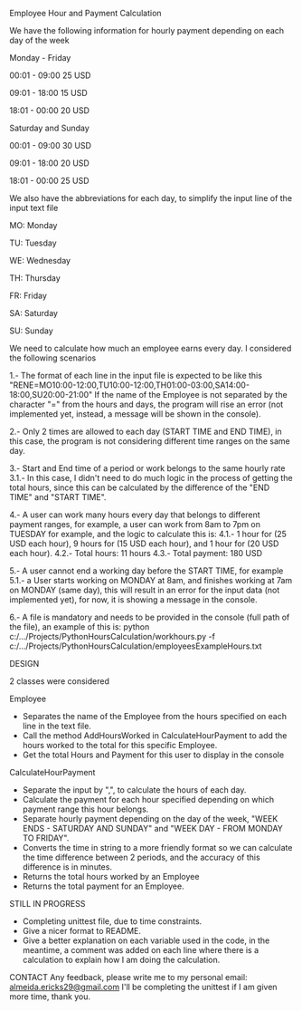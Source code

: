 Employee Hour and Payment Calculation

We have the following information for hourly payment depending on each day of the week

Monday - Friday

00:01 - 09:00 25 USD

09:01 - 18:00 15 USD

18:01 - 00:00 20 USD

Saturday and Sunday

00:01 - 09:00 30 USD

09:01 - 18:00 20 USD

18:01 - 00:00 25 USD

We also have the abbreviations for each day, to simplify the input line of the input text file

MO: Monday

TU: Tuesday

WE: Wednesday

TH: Thursday

FR: Friday

SA: Saturday

SU: Sunday

We need to calculate how much an employee earns every day. I considered the following scenarios

1.- The format of each line in the input file is expected to be like this
"RENE=MO10:00-12:00,TU10:00-12:00,TH01:00-03:00,SA14:00-18:00,SU20:00-21:00"
If the name of the Employee is not separated by the character "=" from the hours and days, the program will rise an error (not implemented yet, instead, a message will be shown in the console).

2.- Only 2 times are allowed to each day (START TIME and END TIME), in this case, the program is not considering different time ranges on the same day.

3.- Start and End time of a period or work belongs to the same hourly rate
3.1.- In this case, I didn't need to do much logic in the process of getting the total hours, since this can be calculated by the difference of the "END TIME" and "START TIME". 

4.- A user can work many hours every day that belongs to different payment ranges, for example, a user can work from 8am to 7pm on TUESDAY for example, and the logic to calculate this is:
4.1.- 1 hour for (25 USD each hour), 9 hours for (15 USD each hour), and 1 hour for (20 USD each hour).
4.2.- Total hours: 11 hours
4.3.- Total payment: 180 USD

5.- A user cannot end a working day before the START TIME, for example
5.1.- a User starts working on MONDAY at 8am, and finishes working at 7am on MONDAY (same day), this will result in an error for the input data (not implemented yet), for now, it is showing a message in the console.

6.- A file is mandatory and needs to be provided in the console (full path of the file), an example of this is:
python c:/.../Projects/PythonHoursCalculation/workhours.py -f c:/.../Projects/PythonHoursCalculation/employeesExampleHours.txt

DESIGN

2 classes were considered

Employee
* Separates the name of the Employee from the hours specified on each line in the text file.
* Call the method AddHoursWorked in CalculateHourPayment to add the hours worked to the total for this specific Employee.
* Get the total Hours and Payment for this user to display in the console

CalculateHourPayment
* Separate the input by ",", to calculate the hours of each day.
* Calculate the payment for each hour specified depending on which payment range this hour belongs.
* Separate hourly payment depending on the day of the week, "WEEK ENDS - SATURDAY AND SUNDAY" and "WEEK DAY - FROM MONDAY TO FRIDAY".
* Converts the time in string to a more friendly format so we can calculate the time difference between 2 periods, and the accuracy of this difference is in minutes.
* Returns the total hours worked by an Employee
* Returns the total payment for an Employee.

STILL IN PROGRESS
* Completing unittest file, due to time constraints.
* Give a nicer format to README.
* Give a better explanation on each variable used in the code, in the meantime, a comment was added on each line where there is a calculation to explain how I am doing the calculation.

CONTACT
Any feedback, please write me to my personal email: almeida.ericks29@gmail.com
I'll be completing the unittest if I am given more time, thank you.

